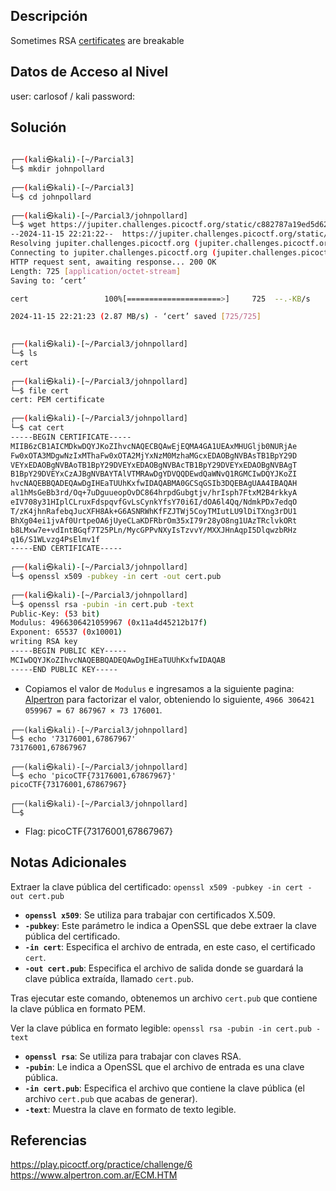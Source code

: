 ## Descripción 
Sometimes RSA [certificates](https://jupiter.challenges.picoctf.org/static/c882787a19ed5d627eea50f318d87ac5/cert) are breakable

## Datos de Acceso al Nivel
user: carlosof / kali
password:

## Solución
```bash
                                                                                   
┌──(kali㉿kali)-[~/Parcial3]
└─$ mkdir johnpollard
                                                                                   
┌──(kali㉿kali)-[~/Parcial3]
└─$ cd johnpollard 
                                                                                   
┌──(kali㉿kali)-[~/Parcial3/johnpollard]
└─$ wget https://jupiter.challenges.picoctf.org/static/c882787a19ed5d627eea50f318d87ac5/cert    
--2024-11-15 22:21:22--  https://jupiter.challenges.picoctf.org/static/c882787a19ed5d627eea50f318d87ac5/cert
Resolving jupiter.challenges.picoctf.org (jupiter.challenges.picoctf.org)... 3.131.60.8
Connecting to jupiter.challenges.picoctf.org (jupiter.challenges.picoctf.org)|3.131.60.8|:443... connected.
HTTP request sent, awaiting response... 200 OK
Length: 725 [application/octet-stream]
Saving to: ‘cert’

cert                 100%[=====================>]     725  --.-KB/s    in 0s      

2024-11-15 22:21:23 (2.87 MB/s) - ‘cert’ saved [725/725]

                                                                                   
┌──(kali㉿kali)-[~/Parcial3/johnpollard]
└─$ ls
cert
                                                                                   
┌──(kali㉿kali)-[~/Parcial3/johnpollard]
└─$ file cert          
cert: PEM certificate
                                                                                   
┌──(kali㉿kali)-[~/Parcial3/johnpollard]
└─$ cat cert       
-----BEGIN CERTIFICATE-----
MIIB6zCB1AICMDkwDQYJKoZIhvcNAQECBQAwEjEQMA4GA1UEAxMHUGljb0NURjAe
Fw0xOTA3MDgwNzIxMThaFw0xOTA2MjYxNzM0MzhaMGcxEDAOBgNVBAsTB1BpY29D
VEYxEDAOBgNVBAoTB1BpY29DVEYxEDAOBgNVBAcTB1BpY29DVEYxEDAOBgNVBAgT
B1BpY29DVEYxCzAJBgNVBAYTAlVTMRAwDgYDVQQDEwdQaWNvQ1RGMCIwDQYJKoZI
hvcNAQEBBQADEQAwDgIHEaTUUhKxfwIDAQABMA0GCSqGSIb3DQEBAgUAA4IBAQAH
al1hMsGeBb3rd/Oq+7uDguueopOvDC864hrpdGubgtjv/hrIsph7FtxM2B4rkkyA
eIV708y31HIplCLruxFdspqvfGvLsCynkYfsY70i6I/dOA6l4Qq/NdmkPDx7edqO
T/zK4jhnRafebqJucXFH8Ak+G6ASNRWhKfFZJTWj5CoyTMIutLU9lDiTXng3rDU1
BhXg04ei1jvAf0UrtpeOA6jUyeCLaKDFRbrOm35xI79r28yO8ng1UAzTRclvkORt
b8LMxw7e+vdIntBGqf7T25PLn/MycGPPvNXyIsTzvvY/MXXJHnAqpI5DlqwzbRHz
q16/S1WLvzg4PsElmv1f
-----END CERTIFICATE-----
                                                                                   
┌──(kali㉿kali)-[~/Parcial3/johnpollard]
└─$ openssl x509 -pubkey -in cert -out cert.pub 
                                                                            
┌──(kali㉿kali)-[~/Parcial3/johnpollard]
└─$ openssl rsa -pubin -in cert.pub -text       
Public-Key: (53 bit)
Modulus: 4966306421059967 (0x11a4d45212b17f)
Exponent: 65537 (0x10001)
writing RSA key
-----BEGIN PUBLIC KEY-----
MCIwDQYJKoZIhvcNAQEBBQADEQAwDgIHEaTUUhKxfwIDAQAB
-----END PUBLIC KEY-----

```
- Copiamos el valor de `Modulus` e ingresamos a la siguiente pagina: [Alpertron](https://www.alpertron.com.ar/ECM.HTM) para factorizar el valor, obteniendo lo siguiente, `4966 306421 059967 = 67 867967 × 73 176001`.

```
┌──(kali㉿kali)-[~/Parcial3/johnpollard]
└─$ echo '73176001,67867967'            
73176001,67867967
                                                                            
┌──(kali㉿kali)-[~/Parcial3/johnpollard]
└─$ echo 'picoCTF{73176001,67867967}'
picoCTF{73176001,67867967}
                                                                            
┌──(kali㉿kali)-[~/Parcial3/johnpollard]
└─$ 

```

- Flag: picoCTF{73176001,67867967}

## Notas Adicionales

Extraer la clave pública del certificado: `openssl x509 -pubkey -in cert -out cert.pub`

- **`openssl x509`**: Se utiliza para trabajar con certificados X.509.
- **`-pubkey`**: Este parámetro le indica a OpenSSL que debe extraer la clave pública del certificado.
- **`-in cert`**: Especifica el archivo de entrada, en este caso, el certificado `cert`.
- **`-out cert.pub`**: Especifica el archivo de salida donde se guardará la clave pública extraída, llamado `cert.pub`.

Tras ejecutar este comando, obtenemos un archivo `cert.pub` que contiene la clave pública en formato PEM.

Ver la clave pública en formato legible: `openssl rsa -pubin -in cert.pub -text`
- **`openssl rsa`**: Se utiliza para trabajar con claves RSA.
- **`-pubin`**: Le indica a OpenSSL que el archivo de entrada es una clave pública.
- **`-in cert.pub`**: Especifica el archivo que contiene la clave pública (el archivo `cert.pub` que acabas de generar).
- **`-text`**: Muestra la clave en formato de texto legible.
## Referencias 
https://play.picoctf.org/practice/challenge/6
https://www.alpertron.com.ar/ECM.HTM
